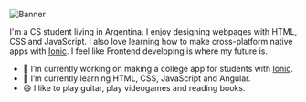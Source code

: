 <!-- ### Hi there 👋 -->
![Banner](https://raw.githubusercontent.com/jmarcosg/jmarcosg/master/Banner%20(GitHub).png)

I'm a CS student living in Argentina. I enjoy designing webpages with HTML, CSS and JavaScript. I also love learning how to make cross-platform native apps with [Ionic](https://ionicframework.com/). I feel like Frontend developing is where my future is.

- 🔭 I’m currently working on making a college app for students with [Ionic](https://ionicframework.com/).
- 🌱 I’m currently learning HTML, CSS, JavaScript and Angular.
- 😄 I like to play guitar, play videogames and reading books.

<!--
**jmarcosg/jmarcosg** is a ✨ _special_ ✨ repository because its `README.md` (this file) appears on your GitHub profile.

Here are some ideas to get you started:

- 🔭 I’m currently working on ...
- 🌱 I’m currently learning ...
- 👯 I’m looking to collaborate on ...
- 🤔 I’m looking for help with ...
- 💬 Ask me about ...
- 📫 How to reach me: ...
- 😄 Pronouns: ...
- ⚡ Fun fact: ...
-->
